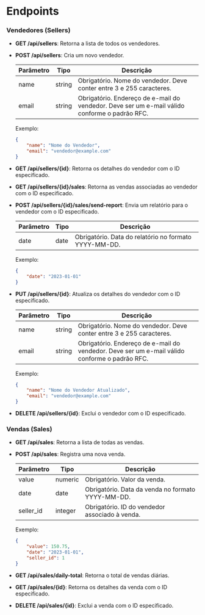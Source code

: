 # Endpoints

### Vendedores (Sellers)
- **GET /api/sellers**: Retorna a lista de todos os vendedores.
- **POST /api/sellers**: Cria um novo vendedor.

    | Parâmetro | Tipo      | Descrição |
    | --------- | --------- | --------- |
    | name	    | string	| Obrigatório. Nome do vendedor. Deve conter entre 3 e 255 caracteres. |
    | email	    | string    | Obrigatório. Endereço de e-mail do vendedor. Deve ser um e-mail válido conforme o padrão RFC. |

    Exemplo:
    ```json
    {
        "name": "Nome do Vendedor",
        "email": "vendedor@example.com"
    }
    ```

- **GET /api/sellers/{id}**: Retorna os detalhes do vendedor com o ID especificado.
- **GET /api/sellers/{id}/sales**: Retorna as vendas associadas ao vendedor com o ID especificado.
- **POST /api/sellers/{id}/sales/send-report**: Envia um relatório para o vendedor com o ID especificado.

    | Parâmetro | Tipo  | Descrição |
    | --------- | ----- | --------- |
    | date      | date  | Obrigatório. Data do relatório no formato YYYY-MM-DD. |

    Exemplo:
    ```json
    {
        "date": "2023-01-01"
    }
    ```

- **PUT /api/sellers/{id}**: Atualiza os detalhes do vendedor com o ID especificado.

    | Parâmetro | Tipo      | Descrição |
    | --------- | --------- | --------- |
    | name	    | string	| Obrigatório. Nome do vendedor. Deve conter entre 3 e 255 caracteres. |
    | email	    | string    | Obrigatório. Endereço de e-mail do vendedor. Deve ser um e-mail válido conforme o padrão RFC. |

    Exemplo:
    ```json
    {
        "name": "Nome do Vendedor Atualizado",
        "email": "vendedor@example.com"
    }
    ```

- **DELETE /api/sellers/{id}**: Exclui o vendedor com o ID especificado.

### Vendas (Sales)
- **GET /api/sales**: Retorna a lista de todas as vendas.
- **POST /api/sales**: Registra uma nova venda.

    | Parâmetro | Tipo      | Descrição |
    | --------- | --------- | --------- |
    | value     | numeric	| Obrigatório. Valor da venda. |
    | date      | date	    | Obrigatório. Data da venda no formato YYYY-MM-DD. |
    | seller_id | integer	| Obrigatório. ID do vendedor associado à venda. |

    Exemplo:
    ```json
    {
        "value": 150.75,
        "date": "2023-01-01",
        "seller_id": 1
    }
    ```

- **GET /api/sales/daily-total**: Retorna o total de vendas diárias.
- **GET /api/sales/{id}**: Retorna os detalhes da venda com o ID especificado.
- **DELETE /api/sales/{id}**: Exclui a venda com o ID especificado.